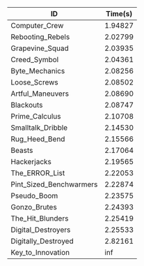 |ID|Time(s)|
|-|-|
|Computer_Crew|1.94827|
|Rebooting_Rebels|2.02799|
|Grapevine_Squad|2.03935|
|Creed_Symbol|2.04361|
|Byte_Mechanics|2.08256|
|Loose_Screws|2.08502|
|Artful_Maneuvers|2.08690|
|Blackouts|2.08747|
|Prime_Calculus|2.10708|
|Smalltalk_Dribble|2.14530|
|Rug_Heed_Bend|2.15566|
|Beasts|2.17064|
|Hackerjacks|2.19565|
|The_ERROR_List|2.22053|
|Pint_Sized_Benchwarmers|2.22874|
|Pseudo_Boom|2.23575|
|Gonzo_Brutes|2.24393|
|The_Hit_Blunders|2.25419|
|Digital_Destroyers|2.25533|
|Digitally_Destroyed|2.82161|
|Key_to_Innovation|inf|
